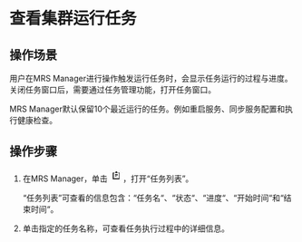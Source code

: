 # 查看集群运行任务<a name="ZH-CN_TOPIC_0035209596"></a>

## 操作场景<a name="section58903293114253"></a>

用户在MRS Manager进行操作触发运行任务时，会显示任务运行的过程与进度。关闭任务窗口后，需要通过任务管理功能，打开任务窗口。

MRS Manager默认保留10个最近运行的任务。例如重启服务、同步服务配置和执行健康检查。

## 操作步骤<a name="section1220278114313"></a>

1.  在MRS Manager，单击  ![](figures/icon_mrs_tasknum.jpg)，打开“任务列表”。

    “任务列表”可查看的信息包含：“任务名“、“状态“、“进度“、“开始时间“和“结束时间“。

2.  单击指定的任务名称，可查看任务执行过程中的详细信息。

